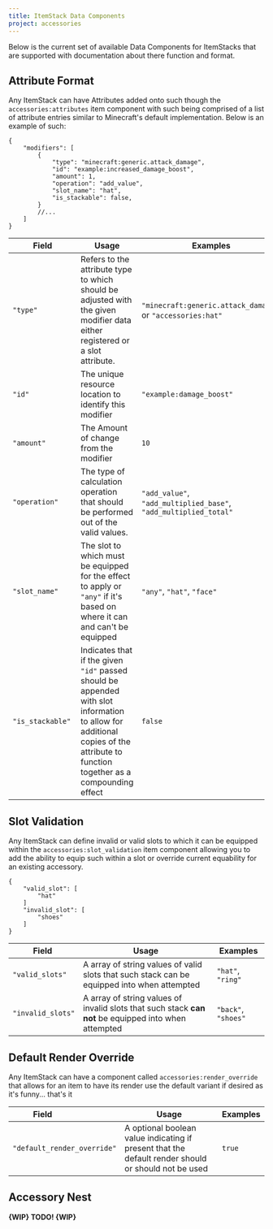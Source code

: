 ```yaml
---
title: ItemStack Data Components
project: accessories
---
```


Below is the current set of available Data Components for ItemStacks that are supported with documentation about there function and format.

## Attribute Format

Any ItemStack can have Attributes added onto such though the `accessories:attributes` item component with such being comprised of a list of attribute entries similar to Minecraft's default implementation. Below is an example of such:

```nbt
{
    "modifiers": [
        {
            "type": "minecraft:generic.attack_damage",
            "id": "example:increased_damage_boost",
            "amount": 1,
            "operation": "add_value",
            "slot_name": "hat",
            "is_stackable": false,
        }
        //...
    ]
}
```

| <div style="width:118px">Field</div> | Usage | Examples |
|--|--|--|
|`"type"`| Refers to the attribute type to which should be adjusted with the given modifier data either registered or a slot attribute. | `"minecraft:generic.attack_damage"`, or `"accessories:hat"` |
|`"id"`| The unique resource location to identify this modifier | `"example:damage_boost"` |
|`"amount"`| The Amount of change from the modifier | `10` |
|`"operation"`| The type of calculation operation that should be performed out of the valid values. | `"add_value"`, `"add_multiplied_base"`, `"add_multiplied_total"` |
|`"slot_name"`| The slot to which must be equipped for the effect to apply or `"any"` if it's based on where it can and can't be equipped | `"any"`, `"hat"`, `"face"` |
|`"is_stackable"`| Indicates that if the given `"id"` passed should be appended with slot information to allow for additional copies of the attribute to function together as a compounding effect | `false` |

## Slot Validation

Any ItemStack can define invalid or valid slots to which it can be equipped within the `accessories:slot_validation` item component allowing you to add the ability to equip such within a slot or override current equability for an existing accessory.

```nbt
{
    "valid_slot": [
        "hat"
    ]
    "invalid_slot": [
        "shoes"
    ]
}
```

| <div style="width:118px">Field</div> | Usage | Examples |
|--|--|--|
|`"valid_slots"`| A array of string values of valid slots that such stack can be equipped into when attempted | `"hat"`, `"ring"` |
|`"invalid_slots"`| A array of string values of invalid slots that such stack **can not** be equipped into when attempted | `"back"`, `"shoes"` |

## Default Render Override

Any ItemStack can have a component called `accessories:render_override` that allows for an item to have its render use the default variant if desired as it's funny... that's it

| <div style="width:118px">Field</div> | Usage | Examples |
|--|--|--|
|`"default_render_override"`| A optional boolean value indicating if present that the default render should or should not be used | `true` |

## Accessory Nest

**{WIP} TODO! {WIP}**